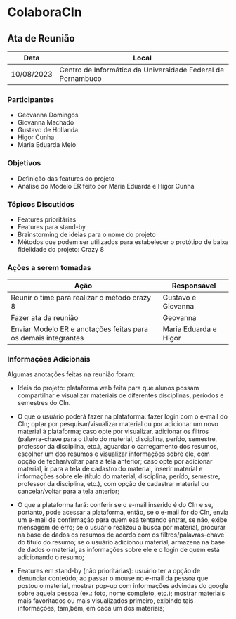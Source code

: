 # ColaboraCIn


## Ata de Reunião

Data         | Local
------------ | -------------
10/08/2023   | Centro de Informática da Universidade Federal de Pernambuco

### Participantes
* Geovanna Domingos
* Giovanna Machado
* Gustavo de Hollanda
* Higor Cunha
* Maria Eduarda Melo

### Objetivos
* Definição das features do projeto
* Análise do Modelo ER feito por Maria Eduarda e Higor Cunha


### Tópicos Discutidos
* Features prioritárias
* Features para stand-by
* Brainstorming de ideias para o nome do projeto
* Métodos que podem ser utilizados para estabelecer o protótipo de baixa fidelidade do projeto: Crazy 8

### Ações a serem tomadas
Ação         | Responsável   
------------ | ------------- 
Reunir o time para realizar o método crazy 8 | Gustavo e Giovanna 
Fazer ata da reunião| Geovanna 
Enviar Modelo ER e anotações feitas para os demais integrantes| Maria Eduarda e Higor

### Informações Adicionais
Algumas anotações feitas na reunião foram:
- Ideia do projeto: plataforma web feita para que alunos possam compartilhar e visualizar materiais de diferentes disciplinas, períodos e semestres do CIn.
  
- O que o usuário poderá fazer na plataforma: fazer login com o e-mail do CIn; optar por pesquisar/visualizar material ou por adicionar um novo material à plataforma; caso opte por visualizar. adicionar os filtros (palavra-chave para o título do material, disciplina, perído, semestre, professor da disciplina, etc.), aguardar o carregamento dos resumos, escolher um dos resumos e visualizar informações sobre ele, com opção de fechar/voltar para a tela anterior; caso opte por adicionar material, ir para a tela de cadastro do material, inserir material e informações sobre ele  (título do material, disciplina, perído, semestre, professor da disciplina, etc.), com opção de cadastrar material ou cancelar/voltar para a tela anterior;
  
- O que a plataforma fará: conferir se o e-mail inserido é do CIn e se, portanto, pode acessar a plataforma, então, se o e-mail for do CIn, envia um e-mail de confirmação para quem esá tentando entrar, se não, exibe mensagem de erro; se o usuário realizou a busca por material, procurar na base de dados os resumos de acordo com os filtros/palavras-chave do título do resumo; se o usuário adicionou material, armazena na base de dados o material, as informações sobre ele e o login de quem está adicionando o resumo;
  
- Features em stand-by (não prioritárias): usuário ter a opção de denunciar conteúdo; ao passar o mouse no e-mail da pessoa que postou o material, mostrar pop-up com informações advindas do google sobre aquela pessoa (ex.: foto, nome completo, etc.); mostrar materiais mais favoritados ou mais visualizados primeiro, exibindo tais informações, tam,bém, em cada um dos materiais;

